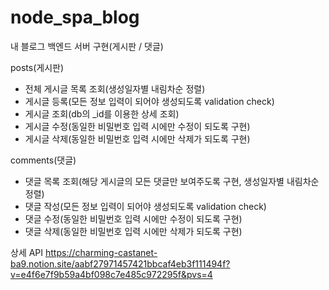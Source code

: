 # node_spa_blog
내 블로그 백엔드 서버 구현(게시판 / 댓글)

posts(게시판)
- 전체 게시글 목록 조회(생성일자별 내림차순 정렬)
- 게시글 등록(모든 정보 입력이 되어야 생성되도록 validation check)
- 게시글 조회(db의 _id를 이용한 상세 조회)
- 게시글 수정(동일한 비밀번호 입력 시에만 수정이 되도록 구현)
- 게시글 삭제(동일한 비밀번호 입력 시에만 삭제가 되도록 구현)

comments(댓글)
- 댓글 목록 조회(해당 게시글의 모든 댓글만 보여주도록 구현, 생성일자별 내림차순 정렬)
- 댓글 작성(모든 정보 입력이 되어야 생성되도록 validation check)
- 댓글 수정(동일한 비밀번호 입력 시에만 수정이 되도록 구현)
- 댓글 삭제(동일한 비밀번호 입력 시에만 삭제가 되도록 구현)

상세 API
https://charming-castanet-ba9.notion.site/aabf27971457421bbcaf4eb3f111494f?v=e4f6e7f9b59a4bf098c7e485c972295f&pvs=4
